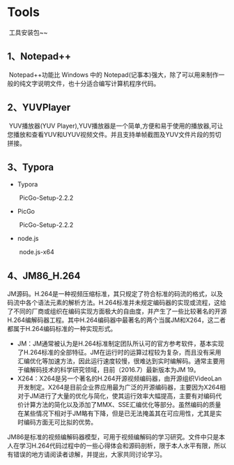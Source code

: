 # Tools

​		工具安装包~~


## 1、Notepad++ 

​		Notepad++功能比 Windows 中的 Notepad(记事本)强大，除了可以用来制作一般的纯文字说明文件，也十分适合编写计算机程序代码。

## 2、YUVPlayer

​		YUV播放器(YUV Player),YUV播放器是一个简单,方便和易于使用的播放器,可让您播放和查看YUV和UYUV视频文件。并且支持单帧截图及YUV文件片段的剪切拼接。

## 3、Typora

- Typora

  ​	PicGo-Setup-2.2.2

- PicGo

  ​	PicGo-Setup-2.2.2

- node.js

  ​	node.js-x64

## 4、JM86_H.264

​         JM源码。H.264是一种视频压缩标准，其只规定了符合标准的码流的格式，以及码流中各个语法元素的解析方法。H.264标准并未规定编码器的实现或流程，这给了不同的厂商或组织在编码实现方面极大的自由度，并产生了一些比较著名的开源H.264编解码器工程。其中H.264编码器中最著名的两个当属JM和X264，这二者都属于H.264编码标准的一种实现形式。

- JM：JM通常被认为是H.264标准制定团队所认可的官方参考软件，基本实现了H.264标准的全部特征。JM在运行时的运算过程较为复杂，而且没有采用汇编优化等加速方法，因此运行速度较慢，很难达到实时编解码。通常主要用于编解码技术的科学研究领域，目前（2016.7）最新版本为JM 19。
- X264：X264是另一个著名的H.264开源视频编码器，由开源组织VideoLan开发制定。X264是目前企业界应用最为广泛的开源编码器，主要因为X264相对于JM进行了大量的优化与简化，使其运行效率大幅提高，主要有对编码代价计算方法的简化以及添加了MMX、SSE汇编优化等部分。虽然编码的质量在某些情况下相对于JM略有下降，但是已无法掩盖其在可应用性，尤其是实时编码方面无可比拟的优势。

​       JM86是标准的视频编解码器模型，可用于视频编解码的学习研究。文件中只是本人在学习H.264代码过程中的一些心得体会和源码剖析，限于本人水平有限，所以有错误的地方请阅读者谅解，并提出，大家共同讨论学习。



